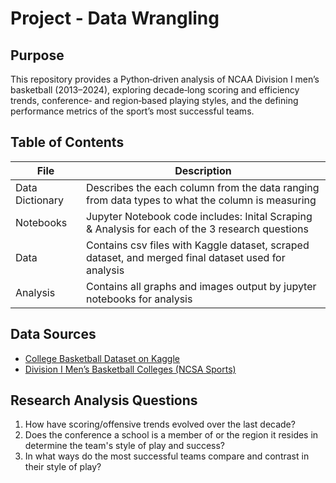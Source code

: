 # Project - Data Wrangling

## Purpose

This repository provides a Python‐driven analysis of NCAA Division I men’s basketball (2013–2024), exploring decade‑long scoring and efficiency trends, conference‑ and region‑based playing styles, and the defining performance metrics of the sport’s most successful teams.

## Table of Contents
| File | Description |
| ------ | ------ |
| Data Dictionary | Describes the each column from the data ranging from data types to what the column is measuring |
| Notebooks | Jupyter Notebook code includes: Inital Scraping & Analysis for each of the 3 research questions |
| Data | Contains csv files with Kaggle dataset, scraped dataset, and merged final dataset used for analysis |
| Analysis | Contains all graphs and images output by jupyter notebooks for analysis |

## Data Sources
- [College Basketball Dataset on Kaggle](https://www.kaggle.com/datasets/andrewsundberg/college-basketball-dataset)  
- [Division I Men’s Basketball Colleges (NCSA Sports)](https://www.ncsasports.org/mens-basketball/division-1-colleges)

## Research Analysis Questions

1.	How have scoring/offensive trends evolved over the last decade?
2.	Does the conference a school is a member of or the region it resides in determine the team's style of play and success?
3.	In what ways do the most successful teams compare and contrast in their style of play?

